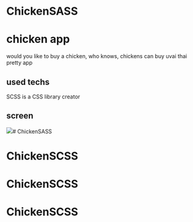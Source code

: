 # ChickenSASS

<h1> chicken app </h1>

would you like to buy a chicken, who knows, chickens can buy uvai thai pretty app

<h2> used techs </h2>

SCSS is a CSS library creator

<h2> screen </h2>

![](screen.gif)# ChickenSASS
# ChickenSCSS
# ChickenSCSS
# ChickenSCSS
